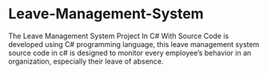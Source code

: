 # Leave-Management-System
 The Leave Management System Project In C# With Source Code is developed using C# programming language, this leave management system source code in c# is designed to monitor every employee’s behavior in an organization, especially their leave of absence.
